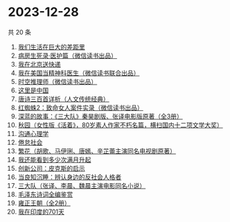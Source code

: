 # 2023-12-28

共 20 条

<!-- BEGIN WEREAD -->
<!-- 最后更新时间 2023-12-28 06:03:57 +0800 -->
1. [我们生活在巨大的差距里](https://weread.qq.com/web/bookDetail/286329405b40f728668c477)
1. [病房生死录·医护篇（微信读书出品）](https://weread.qq.com/web/bookDetail/90d32c20813ab869bg016d5c)
1. [我在北京送快递](https://weread.qq.com/web/bookDetail/51532c40813ab7c0ag019c84)
1. [我在美国当精神科医生（微信读书联合出品）](https://weread.qq.com/web/bookDetail/7c5323a0813ab8671g013d42)
1. [时空推理师（微信读书出品）](https://weread.qq.com/web/bookDetail/96232500813ab8691g0196a1)
1. [这里是中国](https://weread.qq.com/web/bookDetail/084324d07193a89308476c4)
1. [唐诗三百首详析（人文传统经典）](https://weread.qq.com/web/bookDetail/80432090726e0b73804d1ea)
1. [红蜘蛛2：致命女人案件实录（微信读书出品）](https://weread.qq.com/web/bookDetail/5ce32970813ab8683g011612)
1. [深蓝的故事：《三大队》秦昊剧版、张译电影版原著（全3册）](https://weread.qq.com/web/bookDetail/e3f329d0813ab6f9bg018b89)
1. [秋园（女性版《活着》，80岁素人作家不朽名篇，横扫国内十二项文学大奖）](https://weread.qq.com/web/bookDetail/cb732ce071e95cf3cb76260)
1. [沟通心理学](https://weread.qq.com/web/bookDetail/64f327005d00cb64fc4af8a)
1. [倦怠社会](https://weread.qq.com/web/bookDetail/62a32c7071889fee62ad6ac)
1. [繁花（胡歌、马伊琍、唐嫣、辛芷蕾主演同名电视剧原著）](https://weread.qq.com/web/bookDetail/ec8320b072162ea8ec8b401)
1. [我还能看到多少次满月升起](https://weread.qq.com/web/bookDetail/79432840813ab8684g019b84)
1. [创新公司：皮克斯的启示](https://weread.qq.com/web/bookDetail/2ef329605c6d2c2efeeb70d)
1. [当良知沉睡：辨认身边的反社会人格者](https://weread.qq.com/web/bookDetail/be7321a05ddc4bbe7b6b2b2)
1. [三大队（张译、李晨、魏晨主演电影同名小说）](https://weread.qq.com/web/bookDetail/1c2324c0813ab8660g014298)
1. [毛泽东诗词全编鉴赏](https://weread.qq.com/web/bookDetail/6273228071b19871627c43b)
1. [雍正王朝（全2册）](https://weread.qq.com/web/bookDetail/52032a1071c93c3c5200152)
1. [我在印度的701天](https://weread.qq.com/web/bookDetail/da53211071ef0b58da58b79)
<!-- END WEREAD -->